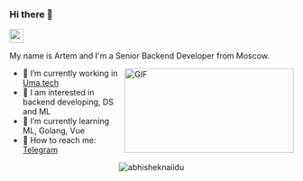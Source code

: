 ### Hi there 👋

<p><a href="https://www.linkedin.com/in/tzepart/"><img src="https://img.shields.io/badge/linkedin-%230077B5.svg?&style=for-the-badge&logo=linkedin&logoColor=white" height=25></a></p>


My name is Artem and I'm a Senior Backend Developer from Moscow.

<img align="right" alt="GIF" src="https://github.com/abhisheknaiidu/abhisheknaiidu/blob/master/code.gif?raw=true" width="300" height="150" />

- 🔭 I’m currently working in [Uma.tech](https://uma.tech/)
- 🤔 I am interested in backend developing, DS and ML
- 🌱 I’m currently learning ML, Golang, Vue
- 💬 How to reach me: [Telegram](https://t.me/tzepart)


<!--
**TzepART/tzepart** is a ✨ _special_ ✨ repository because its `README.md` (this file) appears on your GitHub profile.

Here are some ideas to get you started:

- 🔭 I’m currently working on ...
- 🌱 I’m currently learning ...
- 👯 I’m looking to collaborate on ...
- 🤔 I’m looking for help with ...
- 💬 Ask me about ...
- 📫 How to reach me: ...
- 😄 Pronouns: ...
- ⚡ Fun fact: ...
-->


<p align="center"> <img src="https://github-readme-stats.vercel.app/api?username=tzepart&show_icons=true&hide_border=true&theme=default" alt="abhisheknaiidu" />
